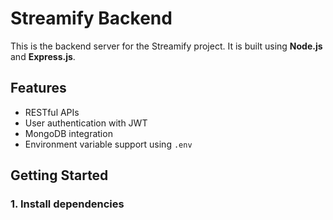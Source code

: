 # Streamify Backend

This is the backend server for the Streamify project. It is built using **Node.js** and **Express.js**.

## Features

- RESTful APIs
- User authentication with JWT
- MongoDB integration
- Environment variable support using `.env`

## Getting Started

### 1. Install dependencies
